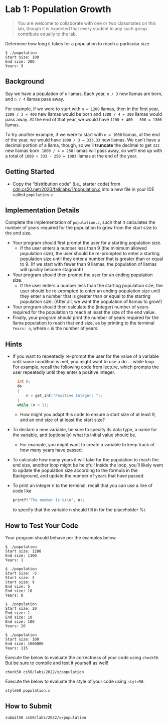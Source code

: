 # Lab 1: Population Growth

> You are welcome to collaborate with one or two classmates on this lab, though it is expected that every student in any such group contribute equally to the lab.

Determine how long it takes for a population to reach a particular size.

```
$ ./population
Start size: 100
End size: 200
Years: 9
```

## Background

Say we have a population of `n` llamas. Each year, `n / 3` new llamas are born, and `n / 4` llamas pass away.

For example, if we were to start with `n = 1200` llamas, then in the first year, `1200 / 3 = 400` new llamas would be born and `1200 / 4 = 300` llamas would pass away. At the end of that year, we would have `1200 + 400 - 300 = 1300` llamas.

To try another example, if we were to start with `n = 1000` llamas, at the end of the year, we would have `1000 / 3 = 333.33` new llamas. We can’t have a decimal portion of a llama, though, so we’ll **truncate** the decimal to get `333` new llamas born. `1000 / 4 = 250` llamas will pass away, so we’ll end up with a total of `1000 + 333 - 250 = 1083` llamas at the end of the year.

## Getting Started

* Copy the “distribution code” (i.e., starter code) from [cdn.cs50.net/2020/fall/labs/1/population.c](https://cdn.cs50.net/2020/fall/labs/1/population.c) into a new file in your IDE called `population.c`.

## Implementation Details

Complete the implementation of `population.c`, such that it calculates the number of years required for the population to grow from the start size to the end size.

* Your program should first prompt the user for a starting population size.
  * If the user enters a number less than 9 (the minimum allowed population size), the user should be re-prompted to enter a starting population size until they enter a number that is greater than or equal to 9. (If we start with fewer than 9 llamas, the population of llamas will quickly become stagnant!)
* Your program should then prompt the user for an ending population size.
  * If the user enters a number less than the starting population size, the user should be re-prompted to enter an ending population size until they enter a number that is greater than or equal to the starting population size. (After all, we want the population of llamas to grow!)
* Your program should then calculate the (integer) number of years required for the population to reach at least the size of the end value.
* Finally, your program should print the number of years required for the llama population to reach that end size, as by printing to the terminal `Years: n`, where `n` is the number of years.

## Hints

* If you want to repeatedly re-prompt the user for the value of a variable until some condition is met, you might want to use a do ... while loop. For example, recall the following code from lecture, which prompts the user repeatedly until they enter a positive integer.

  ```c
    int n;
    do
    {
        n = get_int("Positive Integer: ");
    }
    while (n < 1);
  ```

  * How might you adapt this code to ensure a start size of at least 9, and an end size of at least the start size?

* To declare a new variable, be sure to specify its data type, a name for the variable, and (optionally) what its initial value should be.
  * For example, you might want to create a variable to keep track of how many years have passed.
* To calculate how many years it will take for the population to reach the end size, another loop might be helpful! Inside the loop, you’ll likely want to update the population size according to the formula in the Background, and update the number of years that have passed.

* To print an integer n to the terminal, recall that you can use a line of code like
  ```c
  printf("The number is %i\n", n);
  ```
  to specify that the variable n should fill in for the placeholder %i.

## How to Test Your Code

Your program should behave per the examples below.

```
$ ./population
Start size: 1200
End size: 1300
Years: 1
```
```
$ ./population
Start size: -5
Start size: 3
Start size: 9
End size: 5
End size: 18
Years: 8
```
```
$ ./population
Start size: 20
End size: 1
End size: 10
End size: 100
Years: 20
```
```
$ ./population
Start size: 100
End size: 1000000
Years: 115
```
Execute the below to evaluate the correctness of your code using `check50`. But be sure to compile and test it yourself as well!
```
check50 cs50/labs/2022/x/population
```
Execute the below to evaluate the style of your code using `style50`.
```
style50 population.c
```

## How to Submit
```
submit50 cs50/labs/2022/x/population
```
